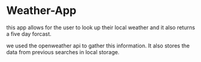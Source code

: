 # Weather-App

this app allows for the user to look up their local weather and it also returns a five day forcast. 

we used the openweather api to gather this information. It also stores the data from previous searches in local storage. 

